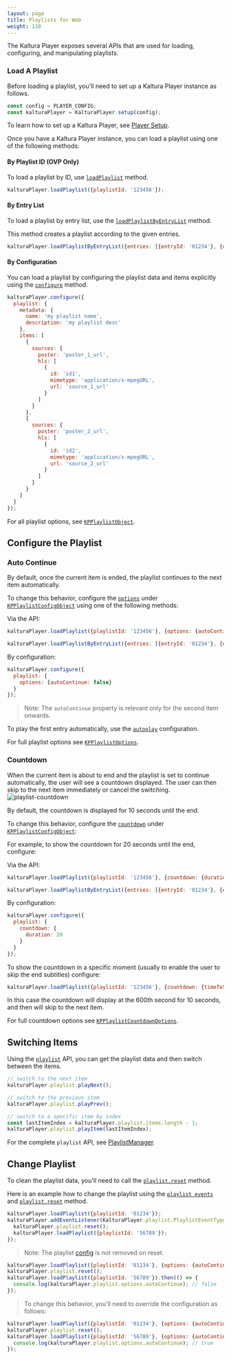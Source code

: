 ```yaml
---
layout: page
title: Playlists for Web 
weight: 110
---
```


The Kaltura Player exposes several APIs that are used for loading, configuring, and manipulating playlists.

### Load A Playlist

Before loading a playlist, you'll need to set up a Kaltura Player instance as follows.

```javascript
const config = PLAYER_CONFIG;
const kalturaPlayer = KalturaPlayer.setup(config);
```

To learn how to set up a Kaltura Player, see [Player Setup](https://developer.kaltura.com/player/web/player-setup).

Once you have a Kaltura Player instance, you can load a playlist using one of the following methods:

#### By Playlist ID (OVP Only)

To load a playlist by ID, use [`loadPlaylist`](https://developer.kaltura.com/player/web/api-web#loadplaylist) method.

```javascript
kalturaPlayer.loadPlaylist({playlistId: '123456'});
```

#### By Entry List

To load a playlist by entry list, use the [`loadPlaylistByEntryList`](https://developer.kaltura.com/player/web/api-web#loadplaylistbyentrylist) method.

This method creates a playlist according to the given entries.

```javascript
kalturaPlayer.loadPlaylistByEntryList({entries: [{entryId: '01234'}, {entryId: '56789'}]});
```

#### By Configuration

You can load a playlist by configuring the playlist data and items explicitly using the [`configure`](https://developer.kaltura.com/player/web/api-web#configure-3) method.

```javascript
kalturaPlayer.configure({
  playlist: {
    metadata: {
      name: 'my playlist name',
      description: 'my playlist desc'
    },
    items: [
      {
        sources: {
          poster: 'poster_1_url',
          hls: [
            {
              id: 'id1',
              mimetype: 'application/x-mpegURL',
              url: 'source_1_url'
            }
          ]
        }
      },
      {
        sources: {
          poster: 'poster_2_url',
          hls: [
            {
              id: 'id2',
              mimetype: 'application/x-mpegURL',
              url: 'source_2_url'
            }
          ]
        }
      }
    ]
  }
});
```

For all playlist options, see [`KPPlaylistObject`](https://developer.kaltura.com/player/web/api-web#kpplaylistobject).

## Configure the Playlist

### Auto Continue

By default, once the current item is ended, the playlist continues to the next item automatically.

To change this behavior, configure the [`options`](https://developer.kaltura.com/player/web/api-web#kpplaylistoptions) under [`KPPlaylistConfigObject`](https://developer.kaltura.com/player/web/api-web#kpplaylistconfigobject) using one of the following methods:

Via the API:

```javascript
kalturaPlayer.loadPlaylist({playlistId: '123456'}, {options: {autoContinue: false}});
```

```javascript
kalturaPlayer.loadPlaylistByEntryList({entries: [{entryId: '01234'}, {entryId: '56789'}]}, {options: {autoContinue: false}});
```

By configuration:

```javascript
kalturaPlayer.configure({
  playlist: {
    options: {autoContinue: false}
  }
});
```

> Note: The `autoContinue` property is relevant only for the second item onwards.
> 
To play the first entry automatically, use the [`autoplay`](https://developer.kaltura.com/player/web/autoplay) configuration.

For full playlist options see [`KPPlaylistOptions`](https://developer.kaltura.com/player/web/api-web#kpplaylistoptions).

### Countdown

When the current item is about to end and the playlist is set to continue automatically, the user will see a countdown displayed. The user can then skip to the next item immediately or cancel the switching.
![playlist-countdown](images/playlist-countdown.png)

By default, the countdown is displayed for 10 seconds until the end.

To change this behavior, configure the [`countdown`](https://developer.kaltura.com/player/web/api-web#kpplaylistcountdownoptions) under [`KPPlaylistConfigObject`](https://developer.kaltura.com/player/web/api-web#kpplaylistconfigobject):

 For example, to show the countdown for 20 seconds until the end, configure:

Via the API:

```javascript
kalturaPlayer.loadPlaylist({playlistId: '123456'}, {countdown: {duration: 20}});
```

```javascript
kalturaPlayer.loadPlaylistByEntryList({entries: [{entryId: '01234'}, {entryId: '56789'}]}, {countdown: {duration: 20}});
```

By configuration:

```javascript
kalturaPlayer.configure({
  playlist: {
    countdown: {
      duration: 20
    }
  }
});
```

To show the countdown in a specific moment (usually to enable the user to skip the end subtitles) configure:

```javascript
kalturaPlayer.loadPlaylist({playlistId: '123456'}, {countdown: {timeToShow: 600}});
```

In this case the countdown will display at the 600th second for 10 seconds, and then will skip to the next item.

For full countdown options see [`KPPlaylistCountdownOptions`](https://developer.kaltura.com/player/web/api-web#kpplaylistcountdownoptions).

## Switching Items

Using the [`playlist`](https://developer.kaltura.com/player/web/api-web#playlist) API, you can get the playlist data and then switch between the items.

```javascript
// switch to the next item
kalturaPlayer.playlist.playNext();

// switch to the previous item
kalturaPlayer.playlist.playPrev();

// switch to a specific item by index
const lastItemIndex = kalturaPlayer.playlist.items.length - 1;
kalturaPlayer.playlist.playItem(lastItemIndex);
```

For the complete `playlist` API, see [PlaylistManager](https://developer.kaltura.com/player/web/api-web#playlistmanager).

## Change Playlist

To clean the playlist data, you'll need to call the [`playlist.reset`](https://developer.kaltura.com/player/web/api-web#reset-2) method.

Here is an example how to change the playlist using the [`playlist events`](https://developer.kaltura.com/player/web/api-web#playlisteventtype) and [`playlist.reset`](https://developer.kaltura.com/player/web/api-web#reset-2) method.

```javascript
kalturaPlayer.loadPlaylist({playlistId: '01234'});
kalturaPlayer.addEventListener(KalturaPlayer.playlist.PlaylistEventType.PLAYLIST_ENDED, () => {
  kalturaPlayer.playlist.reset();
  kalturaPlayer.loadPlaylist({playlistId: '56789'});
});
```

> Note: The playlist [config](https://developer.kaltura.com/player/web/api-web#KPPlaylistConfigObject) is not removed on reset.

```javascript
kalturaPlayer.loadPlaylist({playlistId: '01234'}, {options: {autoContinue: false}});
kalturaPlayer.playlist.reset();
kalturaPlayer.loadPlaylist({playlistId: '56789'}).then(() => {
  console.log(kalturaPlayer.playlist.options.autoContinue); // false
});
```

> To change this behavior, you'll need to override the configuration as follows:

```javascript
kalturaPlayer.loadPlaylist({playlistId: '01234'}, {options: {autoContinue: false}});
kalturaPlayer.playlist.reset();
kalturaPlayer.loadPlaylist({playlistId: '56789'}, {options: {autoContinue: true}}).then(() => {
  console.log(kalturaPlayer.playlist.options.autoContinue); // true
});
```
